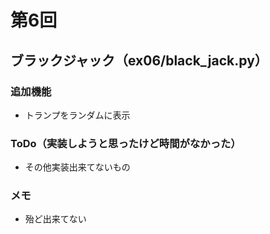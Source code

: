 # 第6回
## ブラックジャック（ex06/black_jack.py）
### 追加機能
- トランプをランダムに表示
### ToDo（実装しようと思ったけど時間がなかった）
- その他実装出来てないもの
### メモ
- 殆ど出来てない